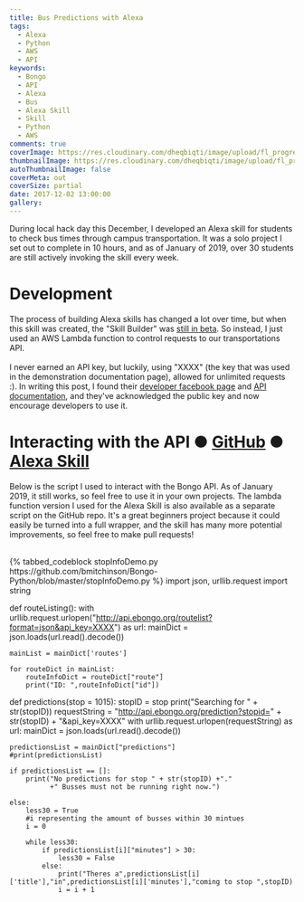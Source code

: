 ```yaml
---
title: Bus Predictions with Alexa
tags:
  - Alexa
  - Python
  - AWS
  - API
keywords:
  - Bongo
  - API
  - Alexa
  - Bus
  - Alexa Skill
  - Skill
  - Python
  - AWS
comments: true
coverImage: https://res.cloudinary.com/dheqbiqti/image/upload/fl_progressive/v1546745048/Projects/Bongo/bongo.jpg
thumbnailImage: https://res.cloudinary.com/dheqbiqti/image/upload/fl_progressive,r_50:5/v1547070329/Projects/Bongo/BongoThumb.jpg 
autoThumbnailImage: false
coverMeta: out
coverSize: partial
date: 2017-12-02 13:00:00
gallery:
---
```


During local hack day this December, I developed an Alexa skill for students to check bus times through campus transportation. It was a solo project I set out to complete in 10 hours, and as of January of 2019, over 30 students are still actively invoking the skill every week. 
</br>
<!-- More --> 

# Development

The process of building Alexa skills has changed a lot over time, but when this skill was created, the "Skill Builder" was [still in beta](https://developer.amazon.com/blogs/alexa/post/02d828b6-3144-46ea-9b4c-5ed2cbfadb9c/announcing-new-alexa-skill-builder-beta-a-tool-for-creating-skills). So instead, I just used an AWS Lambda function to control requests to our transportations API.
</br></br>
I never earned an API key, but luckily, using "XXXX" (the key that was used in the demonstration documentation page), allowed for unlimited requests :). In writing this post, I found their [developer facebook page](https://www.facebook.com/bongodevelopers/) and [API documentation](https://api.ebongo.org/), and they've acknowledged the public key and now encourage developers to use it.
</br>

# Interacting with the API ● [GitHub](https://github.com/bmitchinson/Bongo-Python/tree/master) ● [Alexa Skill](https://www.amazon.com/Mitchinson-Apps-Bongo/dp/B077X254MN/)
Below is the script I used to interact with the Bongo API. As of January 2019, it still works, so feel free to use it in your own projects.
The lambda function version I used for the Alexa Skill is also available as a separate script on the GitHub repo. It's a great beginners project because it could easily be turned into a full wrapper, and the skill has many more potential improvements, so feel free to make pull requests!
</br></br>

<div style="height:600px;overflow-y:scroll">
{% tabbed_codeblock stopInfoDemo.py https://github.com/bmitchinson/Bongo-Python/blob/master/stopInfoDemo.py %}
      <!-- tab python -->
import json, urllib.request
import string

def routeListing():
    with urllib.request.urlopen("http://api.ebongo.org/routelist?format=json&api_key=XXXX") as url:
            mainDict = json.loads(url.read().decode())

    mainList = mainDict['routes']

    for routeDict in mainList:
        routeInfoDict = routeDict["route"]
        print("ID: ",routeInfoDict["id"])

def predictions(stop = 1015):
    stopID = stop
    print("Searching for " + str(stopID))
    requestString = "http://api.ebongo.org/prediction?stopid=" + str(stopID) + "&api_key=XXXX"
    with urllib.request.urlopen(requestString) as url:
            mainDict = json.loads(url.read().decode())

    predictionsList = mainDict["predictions"]
    #print(predictionsList)
    
    if predictionsList == []:
        print("No predictions for stop " + str(stopID) +"."
              +" Busses must not be running right now.")

    else:
        less30 = True
        #i representing the amount of busses within 30 mintues
        i = 0

        while less30:
            if predictionsList[i]["minutes"] > 30:
                less30 = False
            else:
                print("Theres a",predictionsList[i]['title'],"in",predictionsList[i]['minutes'],"coming to stop ",stopID)
                i = i + 1

def main():
    stop = int(input("Please Enter Stop ID: "))  #1015 is currier bus stop near burge
    predictions(stop)
    
if __name__ == "__main__":
main()

      <!-- endtab -->
  {% endtabbed_codeblock %}
</div>